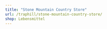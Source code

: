 ```yaml
---
title: "Stone Mountain Country Store"
url: /traphill/stone-mountain-country-store/
shop: Lebensmittel
---
```

